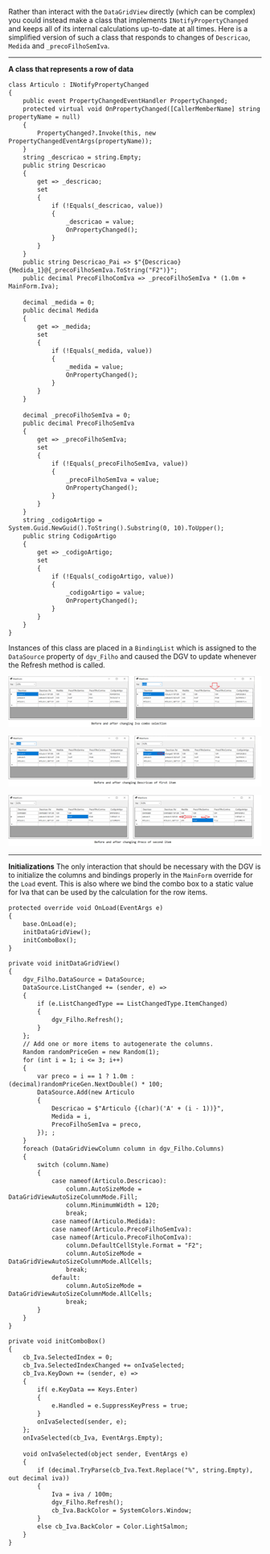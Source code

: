 Rather than interact with the `DataGridView` directly (which can be complex) you could instead make a class that implements `INotifyPropertyChanged` and keeps all of its internal calculations up-to-date at all times. Here is a simplified version of such a class that responds to changes of `Descricao`, `Medida` and `_precoFilhoSemIva`.

***
**A class that represents a row of data**
```
class Articulo : INotifyPropertyChanged
{
    public event PropertyChangedEventHandler PropertyChanged;
    protected virtual void OnPropertyChanged([CallerMemberName] string propertyName = null)
    {
        PropertyChanged?.Invoke(this, new PropertyChangedEventArgs(propertyName));
    }
    string _descricao = string.Empty;
    public string Descricao
    {
        get => _descricao;
        set
        {
            if (!Equals(_descricao, value))
            {
                _descricao = value;
                OnPropertyChanged();
            }
        }
    }
    public string Descricao_Pai => $"{Descricao} {Medida_1}@{_precoFilhoSemIva.ToString("F2")}";
    public decimal PrecoFilhoComIva => _precoFilhoSemIva * (1.0m + MainForm.Iva);

    decimal _medida = 0;
    public decimal Medida
    {
        get => _medida;
        set
        {
            if (!Equals(_medida, value))
            {
                _medida = value;
                OnPropertyChanged();
            }
        }
    }

    decimal _precoFilhoSemIva = 0;
    public decimal PrecoFilhoSemIva
    {
        get => _precoFilhoSemIva;
        set
        {
            if (!Equals(_precoFilhoSemIva, value))
            {
                _precoFilhoSemIva = value;
                OnPropertyChanged();
            }
        }
    }
    string _codigoArtigo = System.Guid.NewGuid().ToString().Substring(0, 10).ToUpper();
    public string CodigoArtigo
    {
        get => _codigoArtigo;
        set
        {
            if (!Equals(_codigoArtigo, value))
            {
                _codigoArtigo = value;
                OnPropertyChanged();
            }
        }
    }
}
```
Instances of this class are placed in a `BindingList` which is assigned to the `DataSource` property of `dgv_Filho` and caused the DGV to update whenever the Refresh method is called.

![Change Iva](https://github.com/IVSoftware/datagridview_dynamic_cell_calculation/blob/master/datagridview_dynamic_cell_calculation/Screenshots/ss1.png)

![Change Descricao](https://github.com/IVSoftware/datagridview_dynamic_cell_calculation/blob/master/datagridview_dynamic_cell_calculation/Screenshots/ss2.png)

![Change Preco](https://github.com/IVSoftware/datagridview_dynamic_cell_calculation/blob/master/datagridview_dynamic_cell_calculation/Screenshots/ss3.png)

***
**Initializations**
The only interaction that should be necessary with the DGV is to initialize the columns and bindings properly in the `MainForm` override for the `Load` event. This is also where we bind the combo box to a static value for Iva that can be used by the calculation for the row items.

```
protected override void OnLoad(EventArgs e)
{
    base.OnLoad(e);
    initDataGridView();
    initComboBox();
}
```
```
private void initDataGridView()
{
    dgv_Filho.DataSource = DataSource;
    DataSource.ListChanged += (sender, e) =>
    {
        if (e.ListChangedType == ListChangedType.ItemChanged)
        {
            dgv_Filho.Refresh();
        }
    };
    // Add one or more items to autogenerate the columns.
    Random randomPriceGen = new Random(1);
    for (int i = 1; i <= 3; i++)
    {
        var preco = i == 1 ? 1.0m : (decimal)randomPriceGen.NextDouble() * 100;
        DataSource.Add(new Articulo
        {
            Descricao = $"Articulo {(char)('A' + (i - 1))}",
            Medida = i,
            PrecoFilhoSemIva = preco,
        }); ;
    }
    foreach (DataGridViewColumn column in dgv_Filho.Columns)
    {
        switch (column.Name)
        {
            case nameof(Articulo.Descricao):
                column.AutoSizeMode = DataGridViewAutoSizeColumnMode.Fill;
                column.MinimumWidth = 120;
                break;
            case nameof(Articulo.Medida):
            case nameof(Articulo.PrecoFilhoSemIva):
            case nameof(Articulo.PrecoFilhoComIva):
                column.DefaultCellStyle.Format = "F2";
                column.AutoSizeMode = DataGridViewAutoSizeColumnMode.AllCells;
                break;
            default:
                column.AutoSizeMode = DataGridViewAutoSizeColumnMode.AllCells;
                break;
        }
    }
}
```

```
private void initComboBox()
{
    cb_Iva.SelectedIndex = 0;
    cb_Iva.SelectedIndexChanged += onIvaSelected;
    cb_Iva.KeyDown += (sender, e) =>
    {
        if( e.KeyData == Keys.Enter)
        {
            e.Handled = e.SuppressKeyPress = true;
        }
        onIvaSelected(sender, e);
    };
    onIvaSelected(cb_Iva, EventArgs.Empty);

    void onIvaSelected(object sender, EventArgs e)
    {
        if (decimal.TryParse(cb_Iva.Text.Replace("%", string.Empty), out decimal iva))
        {
            Iva = iva / 100m;
            dgv_Filho.Refresh();
            cb_Iva.BackColor = SystemColors.Window;
        }
        else cb_Iva.BackColor = Color.LightSalmon;
    }
}
```





